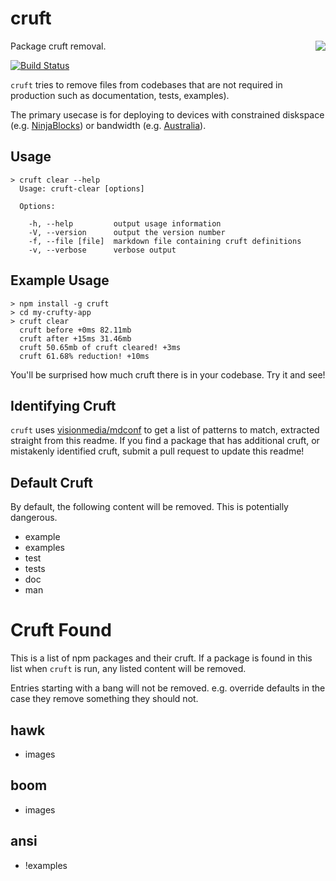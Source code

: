 # cruft

<img src="https://f.cloud.github.com/assets/43438/1368434/161fab1a-39a0-11e3-9d4a-9dffc2746cf6.png" align="right">

Package cruft removal.

[![Build Status](https://travis-ci.org/timoxley/cruft.png?branch=master)](https://travis-ci.org/timoxley/cruft)

`cruft` tries to remove files from codebases that are not required in production such as documentation, tests, examples). 

The primary usecase is for deploying to devices with constrained diskspace (e.g. [NinjaBlocks](http://ninjablocks.com))
or bandwidth (e.g. [Australia](http://www.netindex.com/download/2,18/Australia/)).

## Usage

```
> cruft clear --help
  Usage: cruft-clear [options]

  Options:

    -h, --help         output usage information
    -V, --version      output the version number
    -f, --file [file]  markdown file containing cruft definitions
    -v, --verbose      verbose output
```

## Example Usage

```
> npm install -g cruft
> cd my-crufty-app
> cruft clear
  cruft before +0ms 82.11mb
  cruft after +15ms 31.46mb
  cruft 50.65mb of cruft cleared! +3ms
  cruft 61.68% reduction! +10ms
```

You'll be surprised how much cruft there is in your codebase. Try it and see!

## Identifying Cruft

`cruft` uses [visionmedia/mdconf](https://github.com/visionmedia/mdconf) to get a list of patterns to match, extracted straight from this readme.
If you find a package that has additional cruft, or mistakenly identified cruft, submit a pull request to update this readme!

## Default Cruft

By default, the following content will be removed. This is potentially dangerous.

- example
- examples
- test
- tests
- doc
- man

# Cruft Found

This is a list of npm packages and their cruft.
If a package is found in this list when `cruft` is run,
any listed content will be removed. 

Entries starting with a bang will not be removed. e.g.
override defaults in the case they remove something they
should not.

## hawk
  - images

## boom
  - images

## ansi
  - !examples
